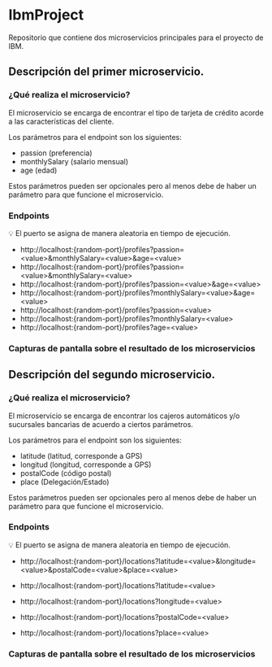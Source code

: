 # IbmProject
Repositorio que contiene dos microservicios principales para el proyecto de IBM.

## Descripción del primer microservicio.

### ¿Qué realiza el microservicio?

El microservicio se encarga de encontrar el tipo de tarjeta de crédito acorde a las características del cliente.

Los parámetros para el endpoint son los siguientes:

- passion (preferencia)
- monthlySalary (salario mensual)
- age (edad)

Estos parámetros pueden ser opcionales pero al menos debe de haber un parámetro para que funcione el microservicio.


### Endpoints

:bulb: El puerto se asigna de manera aleatoria en tiempo de ejecución.

- http://localhost:{random-port}/profiles?passion=<value\>&monthlySalary=<value\>&age=<value\>
- http://localhost:{random-port}/profiles?passion=<value\>&monthlySalary=<value\>
- http://localhost:{random-port}/profiles?passion=<value\>&age=<value\>
- http://localhost:{random-port}/profiles?monthlySalary=<value\>&age=<value\>
- http://localhost:{random-port}/profiles?passion=<value\>
- http://localhost:{random-port}/profiles?monthlySalary=<value\>
- http://localhost:{random-port}/profiles?age=<value\>
  

### Capturas de pantalla sobre el resultado de los microservicios


## Descripción del segundo microservicio.

### ¿Qué realiza el microservicio?

El microservicio se encarga de encontrar los cajeros automáticos y/o sucursales bancarias de acuerdo a ciertos parámetros.

Los parámetros para el endpoint son los siguientes:

- latitude (latitud, corresponde a GPS)
- longitud (longitud, corresponde a GPS)
- postalCode (código postal)
- place (Delegación/Estado)

Estos parámetros pueden ser opcionales pero al menos debe de haber un parámetro para que funcione el microservicio.

### Endpoints

:bulb: El puerto se asigna de manera aleatoria en tiempo de ejecución.
  
- http://localhost:{random-port}/locations?latitude=<value\>&longitude=<value\>&postalCode=<value\>&place=<value\>
  
- http://localhost:{random-port}/locations?latitude=<value\>
- http://localhost:{random-port}/locations?longitude=<value\>
- http://localhost:{random-port}/locations?postalCode=<value\>
- http://localhost:{random-port}/locations?place=<value\>

### Capturas de pantalla sobre el resultado de los microservicios
